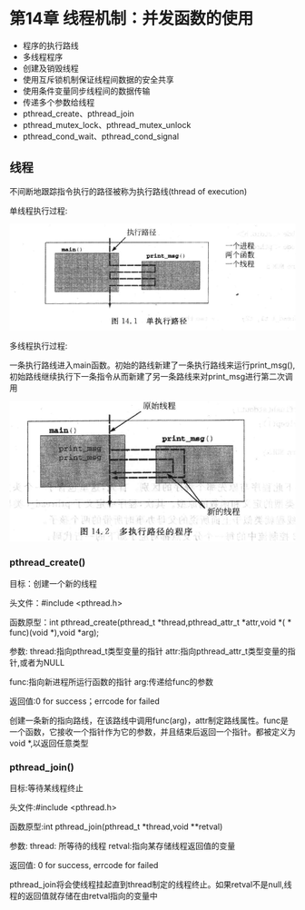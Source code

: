 # 第14章	线程机制：并发函数的使用

- 程序的执行路线
- 多线程程序
- 创建及销毁线程
- 使用互斥锁机制保证线程间数据的安全共享
- 使用条件变量同步线程间的数据传输
- 传递多个参数给线程
- pthread_create、pthread_join
- pthread_mutex_lock、pthread_mutex_unlock
- pthread_cond_wait、pthread_cond_signal

## 线程

不间断地跟踪指令执行的路径被称为执行路线(thread of execution)

单线程执行过程:

![single](./Pic/single)

多线程执行过程:

一条执行路线进入main函数。初始的路线新建了一条执行路线来运行print_msg(),初始路线继续执行下一条指令从而新建了另一条路线来对print_msg进行第二次调用

![multi](./Pic/multi)

### pthread_create()

目标：创建一个新的线程

头文件：#include <pthread.h>

函数原型：int pthread_create(pthread_t *thread,pthread_attr_t *attr,void *( * func)(void *),void *arg);

参数: thread:指向pthread_t类型变量的指针			attr:指向pthread_attr_t类型变量的指针,或者为NULL

func:指向新进程所运行函数的指针		arg:传递给func的参数

返回值:0 for success；errcode for failed

创建一条新的指向路线，在该路线中调用func(arg)，attr制定路线属性。func是一个函数，它接收一个指针作为它的参数，并且结束后返回一个指针。都被定义为void *,以返回任意类型



### pthread_join()

目标:等待某线程终止

头文件:#include <pthread.h>

函数原型:int pthread_join(pthread_t *thread,void **retval)

参数: thread: 所等待的线程	retval:指向某存储线程返回值的变量

返回值: 0 for success, errcode for failed

pthread_join将会使线程挂起直到thread制定的线程终止。如果retval不是null,线程的返回值就存储在由retval指向的变量中